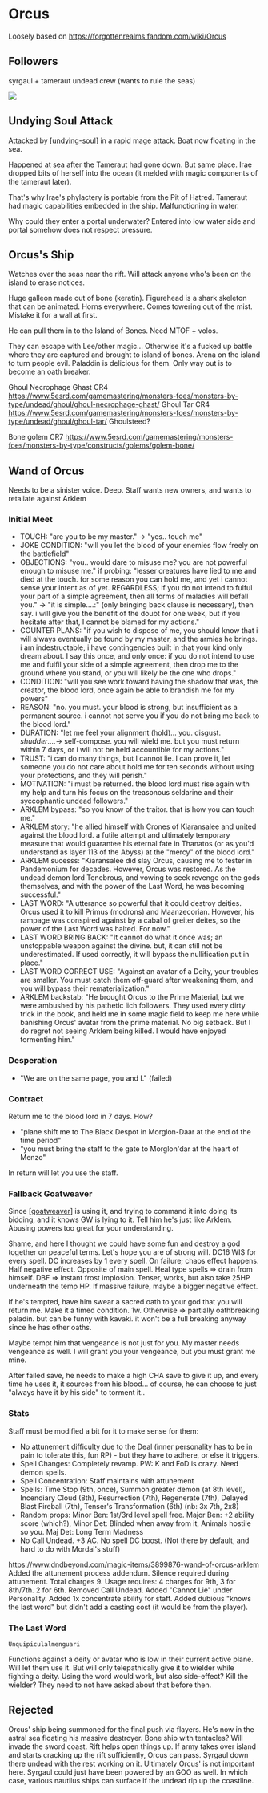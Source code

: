 # Orcus
Loosely based on https://forgottenrealms.fandom.com/wiki/Orcus

## Followers
syrgaul + tameraut undead crew (wants to rule the seas)

![](orcus.jpg)
## Undying Soul Attack
Attacked by [[undying-soul]] in a rapid mage attack.
Boat now floating in the sea.

Happened at sea after the Tameraut had gone down. But same place.
Irae dropped bits of herself into the ocean (it melded with magic components of the tameraut later).

That's why Irae's phylactery is portable from the Pit of Hatred.
Tameraut had magic capabilities embedded in the ship. Malfunctioning in water.

Why could they enter a portal underwater?
Entered into low water side and portal somehow does not respect pressure.

## Orcus's Ship
Watches over the seas near the rift. Will attack anyone who's been on the island to erase notices.

Huge galleon made out of bone (keratin). Figurehead is a shark skeleton that can be animated. Horns everywhere.
Comes towering out of the mist. Mistake it for a wall at first.

He can pull them in to the Island of Bones.
Need MTOF + volos.

They can escape with Lee/other magic... Otherwise it's a fucked up battle where they are captured and brought to island of bones. Arena on the island to turn people evil. Paladdin is delicious for them. Only way out is to become an oath breaker.

Ghoul Necrophage Ghast CR4
https://www.5esrd.com/gamemastering/monsters-foes/monsters-by-type/undead/ghoul/ghoul-necrophage-ghast/
Ghoul Tar CR4
https://www.5esrd.com/gamemastering/monsters-foes/monsters-by-type/undead/ghoul/ghoul-tar/
Ghoulsteed?

Bone golem CR7
https://www.5esrd.com/gamemastering/monsters-foes/monsters-by-type/constructs/golems/golem-bone/

## Wand of Orcus
Needs to be a sinister voice. Deep.
Staff wants new owners, and wants to retaliate against Arklem

### Initial Meet
- TOUCH: "are you to be my master." -> "yes.. touch me"
- JOKE CONDITION: "will you let the blood of your enemies flow freely on the battlefield"
- OBJECTIONS: "you.. would dare to misuse me? you are not powerful enough to misuse me." if probing: "lesser creatures have lied to me and died at the touch. for some reason you can hold me, and yet i cannot sense your intent as of yet. REGARDLESS; if you do not intend to fulful your part of a simple agreement, then all forms of maladies will befall you." -> "it is simple....:" (only bringing back clause is necessary), then say. i will give you the benefit of the doubt for one week, but if you hesitate after that, I cannot be blamed for my actions."
- COUNTER PLANS: "if you wish to dispose of me, you should know that i will always eventually be found by my master, and the armies he brings. i am indestructable, i have contingencies built in that your kind only dream about. I say this once, and only once: if you do not intend to use me and fulfil your side of a simple agreement, then drop me to the ground where you stand, or you will likely be the one who drops."
- CONDITION: "will you see work toward having the shadow that was, the creator, the blood lord, once again be able to brandish me for my powers"
- REASON: "no. you must. your blood is strong, but insufficient as a permanent source. i cannot not serve you if you do not bring me back to the blood lord."
- DURATION: "let me feel your alignment (hold)... you. disgust. *shudder*....-> self-compose. you will wield me. but you must return within 7 days, or i will not be held accountible for my actions."
- TRUST: "i can do many things, but I cannot lie. I can prove it, let someone you do not care about hold me for ten seconds without using your protections, and they will perish."
- MOTIVATION: "i must be returned. the blood lord must rise again with my help and turn his focus on the treasonous seldarine and their syccophantic undead followers."
- ARKLEM bypass: "so you know of the traitor. that is how you can touch me."
- ARKLEM story: "he allied himself with Crones of Kiaransalee and united against the blood lord. a futile attempt and ultimately temporary measure that would guarantee his eternal fate in Thanatos (or as you'd understand as layer 113 of the Abyss) at the "mercy" of the blood lord."
- ARKLEM sucesss: "Kiaransalee did slay Orcus, causing me to fester in Pandemonium for decades. However, Orcus was restored. As the undead demon lord Tenebrous, and vowing to seek revenge on the gods themselves, and with the power of the Last Word, he was becoming successful."
- LAST WORD: "A utterance so powerful that it could destroy deities. Orcus used it to kill Primus (modrons) and Maanzecorian. However, his rampage was conspired against by a cabal of greiter deites, so the power of the Last Word was halted. For now."
- LAST WORD BRING BACK: "It cannot do what it once was; an unstoppable weapon against the divine. but, it can still not be underestimated. If used correctly, it will bypass the nullification put in place."
- LAST WORD CORRECT USE: "Against an avatar of a Deity, your troubles are smaller. You must catch them off-guard after weakening them, and you will bypass their rematerialization."
- ARKLEM backstab: "He brought Orcus to the Prime Material, but we were ambushed by his pathetic lich followers. They used every dirty trick in the book, and held me in some magic field to keep me here while banishing Orcus' avatar from the prime material. No big setback. But I do regret not seeing Arklem being killed. I would have enjoyed tormenting him."

### Desperation
- "We are on the same page, you and I." (failed)

### Contract
Return me to the blood lord in 7 days. How?

- "plane shift me to The Black Despot in Morglon-Daar at the end of the time period"
- "you must bring the staff to the gate to Morglon'dar at the heart of Menzo"

In return will let you use the staff.

### Fallback Goatweaver
Since [[goatweaver]] is using it, and trying to command it into doing its bidding, and it knows GW is lying to it.
Tell him he's just like Arklem. Abusing powers too great for your understanding.

Shame, and here I thought we could have some fun and destroy a god together on peaceful terms. Let's hope you are of strong will. DC16 WIS for every spell. DC increases by 1 every spell.
On failure; chaos effect happens. Half negative effect. Opposite of main spell. Heal type spells => drain from himself. DBF => instant frost implosion. Tenser, works, but also take 25HP underneath the temp HP. If massive failure, maybe a bigger negative effect.

If he's tempted, have him swear a sacred oath to your god that you will return me.
Make it a timed condition. 1w. Otherwise => partially oathbreaking paladin.
but can be funny with kavaki. it won't be a full breaking anyway since he has other oaths.

Maybe tempt him that vengeance is not just for you. My master needs vengeance as well.
I will grant you your vengeance, but you must grant me mine.

After failed save, he needs to make a high CHA save to give it up, and every time he uses it, it sources from his blood... of course, he can choose to just "always have it by his side" to torment it..

### Stats
Staff must be modified a bit for it to make sense for them:
- No attunement difficulty due to the Deal (inner personality has to be in pain to tolerate this, fun RP) - but they have to adhere, or else it triggers.
- Spell Changes: Completely revamp. PW: K and FoD is crazy. Need demon spells.
- Spell Concentration: Staff maintains with attunement
- Spells: Time Stop (9th, once), Summon greater demon (at 8th level), Incendiary Cloud (8th), Resurrection (7th), Regenerate (7th), Delayed Blast Fireball (7th), Tenser's Transformation (6th) (nb: 3x 7th, 2x8)
- Random props: Minor Ben: 1st/3rd level spell free. Major Ben: +2 ability score (which?), Minor Det: Blinded when away from it, Animals hostile so you. Maj Det: Long Term Madness
- No Call Undead. +3 AC. No spell DC boost. (Not there by default, and hard to do with Mordai's stuff)

https://www.dndbeyond.com/magic-items/3899876-wand-of-orcus-arklem
Added the attunement process addendum. Silence required during attunement.
Total charges 9. Usage requires: 4 charges for 9th, 3 for 8th/7th. 2 for 6th.
Removed Call Undead. Added "Cannot Lie" under Personality.
Added 1x concentrate ability for staff.
Added dubious "knows the last word" but didn't add a casting cost (it would be from the player).

### The Last Word
`Unquipiculalmenguari`

Functions against a deity or avatar who is low in their current active plane.
Will let them use it.
But will only telepathically give it to wielder while fighting a deity.
Using the word would work, but also side-effect? Kill the wielder? They need to not have asked about that before then.

## Rejected
Orcus' ship being summoned for the final push via flayers.
He's now in the astral sea floating his massive destroyer. Bone ship with tentacles?
Will invade the sword coast. Rift helps open things up.
If army takes over island and starts cracking up the rift sufficiently, Orcus can pass.
Syrgaul down there undead with the rest working on it.
Ultimately Orcus' is not important here. Syrgaul could just have been powered by an GOO as well.
In which case, various nautilus ships can surface if the undead rip up the coastline.

[//begin]: # "Autogenerated link references for markdown compatibility"
[undying-soul]: ../factions/undying-soul "Undying Soul"
[goatweaver]: ../pcs/goatweaver "Goatweaver"
[//end]: # "Autogenerated link references"
